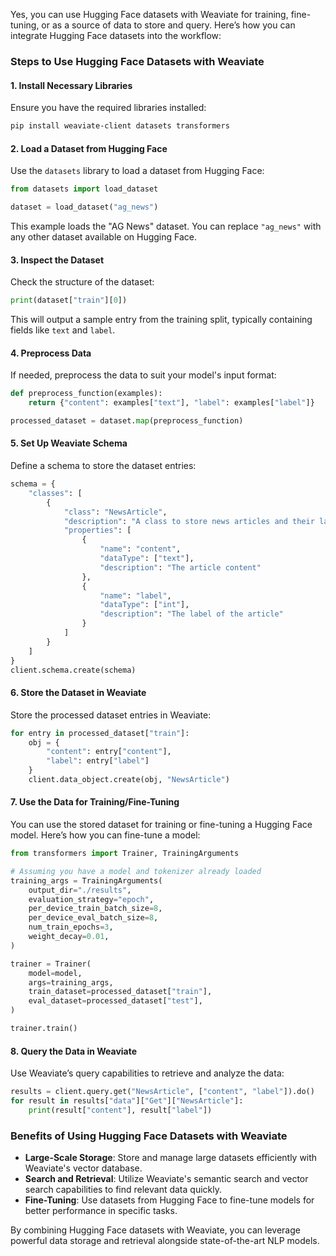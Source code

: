 Yes, you can use Hugging Face datasets with Weaviate for training, fine-tuning, or as a source of data to store and query. Here’s how you can integrate Hugging Face datasets into the workflow:

### Steps to Use Hugging Face Datasets with Weaviate

#### 1. **Install Necessary Libraries**
   Ensure you have the required libraries installed:
   ```bash
   pip install weaviate-client datasets transformers
   ```

#### 2. **Load a Dataset from Hugging Face**
   Use the `datasets` library to load a dataset from Hugging Face:
   ```python
   from datasets import load_dataset

   dataset = load_dataset("ag_news")
   ```

   This example loads the "AG News" dataset. You can replace `"ag_news"` with any other dataset available on Hugging Face.

#### 3. **Inspect the Dataset**
   Check the structure of the dataset:
   ```python
   print(dataset["train"][0])
   ```

   This will output a sample entry from the training split, typically containing fields like `text` and `label`.

#### 4. **Preprocess Data**
   If needed, preprocess the data to suit your model's input format:
   ```python
   def preprocess_function(examples):
       return {"content": examples["text"], "label": examples["label"]}

   processed_dataset = dataset.map(preprocess_function)
   ```

#### 5. **Set Up Weaviate Schema**
   Define a schema to store the dataset entries:
   ```python
   schema = {
       "classes": [
           {
               "class": "NewsArticle",
               "description": "A class to store news articles and their labels.",
               "properties": [
                   {
                       "name": "content",
                       "dataType": ["text"],
                       "description": "The article content"
                   },
                   {
                       "name": "label",
                       "dataType": ["int"],
                       "description": "The label of the article"
                   }
               ]
           }
       ]
   }
   client.schema.create(schema)
   ```

#### 6. **Store the Dataset in Weaviate**
   Store the processed dataset entries in Weaviate:
   ```python
   for entry in processed_dataset["train"]:
       obj = {
           "content": entry["content"],
           "label": entry["label"]
       }
       client.data_object.create(obj, "NewsArticle")
   ```

#### 7. **Use the Data for Training/Fine-Tuning**
   You can use the stored dataset for training or fine-tuning a Hugging Face model. Here’s how you can fine-tune a model:
   ```python
   from transformers import Trainer, TrainingArguments

   # Assuming you have a model and tokenizer already loaded
   training_args = TrainingArguments(
       output_dir="./results",
       evaluation_strategy="epoch",
       per_device_train_batch_size=8,
       per_device_eval_batch_size=8,
       num_train_epochs=3,
       weight_decay=0.01,
   )

   trainer = Trainer(
       model=model,
       args=training_args,
       train_dataset=processed_dataset["train"],
       eval_dataset=processed_dataset["test"],
   )

   trainer.train()
   ```

#### 8. **Query the Data in Weaviate**
   Use Weaviate’s query capabilities to retrieve and analyze the data:
   ```python
   results = client.query.get("NewsArticle", ["content", "label"]).do()
   for result in results["data"]["Get"]["NewsArticle"]:
       print(result["content"], result["label"])
   ```

### Benefits of Using Hugging Face Datasets with Weaviate
- **Large-Scale Storage**: Store and manage large datasets efficiently with Weaviate's vector database.
- **Search and Retrieval**: Utilize Weaviate's semantic search and vector search capabilities to find relevant data quickly.
- **Fine-Tuning**: Use datasets from Hugging Face to fine-tune models for better performance in specific tasks.

By combining Hugging Face datasets with Weaviate, you can leverage powerful data storage and retrieval alongside state-of-the-art NLP models.